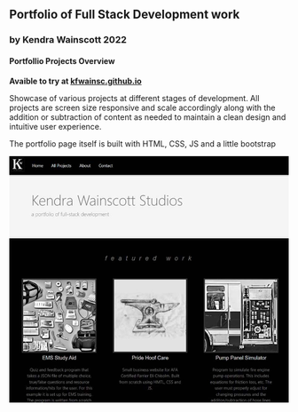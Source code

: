 ## Portfolio of Full Stack Development work

### by Kendra Wainscott 2022

#### Portfollio Projects Overview

**Avaible to try at [kfwainsc.github.io](https://kfwainsc.github.io/ "portfolio page hosted and updated through gitpages")**

Showcase of various projects at different stages of development.
All projects are screen size responsive and scale accordingly along with the addition or subtraction of content as needed to maintain a clean design and intuitive user experience.

The portfolio page itself is built with HTML, CSS, JS and a little bootstrap

![Screen shot preview of landing page](/images/landingPagePreview.jpg "Landing Page Screenshot")
